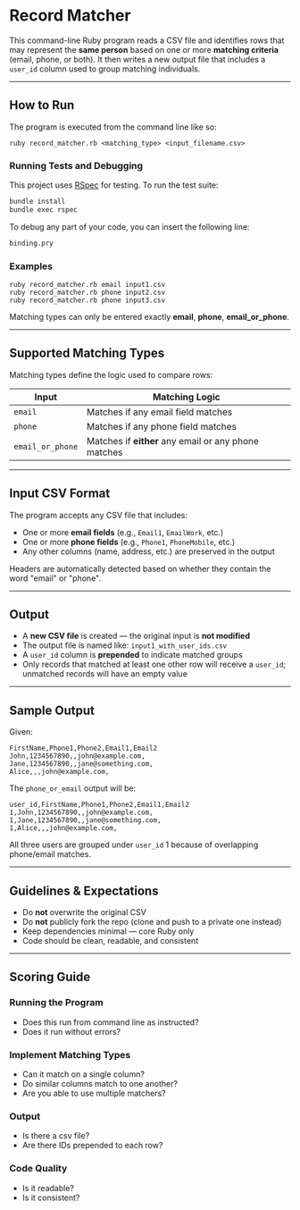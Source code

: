# Record Matcher

This command-line Ruby program reads a CSV file and identifies rows that may represent the **same person** based on one or more **matching criteria** (email, phone, or both). It then writes a new output file that includes a `user_id` column used to group matching individuals.

---

## How to Run

The program is executed from the command line like so:

```
ruby record_matcher.rb <matching_type> <input_filename.csv>
```

### Running Tests and Debugging

This project uses [RSpec](https://rspec.info/) for testing. To run the test suite:

```bash
bundle install
bundle exec rspec
```

To debug any part of your code, you can insert the following line:

```bash
binding.pry
```

### Examples

```
ruby record_matcher.rb email input1.csv
ruby record_matcher.rb phone input2.csv
ruby record_matcher.rb phone input3.csv
```

Matching types can only be entered exactly **email**, **phone**, **email_or_phone**.

---

## Supported Matching Types

Matching types define the logic used to compare rows:

| Input            | Matching Logic                                       |
| ---------------- | ---------------------------------------------------- |
| `email`          | Matches if any email field matches                   |
| `phone`          | Matches if any phone field matches                   |
| `email_or_phone` | Matches if **either** any email or any phone matches |

---

## Input CSV Format

The program accepts any CSV file that includes:

- One or more **email fields** (e.g., `Email1`, `EmailWork`, etc.)
- One or more **phone fields** (e.g., `Phone1`, `PhoneMobile`, etc.)
- Any other columns (name, address, etc.) are preserved in the output

Headers are automatically detected based on whether they contain the word "email" or "phone".

---

## Output

- A **new CSV file** is created — the original input is **not modified**
- The output file is named like: `input1_with_user_ids.csv`
- A `user_id` column is **prepended** to indicate matched groups
- Only records that matched at least one other row will receive a `user_id`; unmatched records will have an empty value

---

## Sample Output

Given:

```
FirstName,Phone1,Phone2,Email1,Email2
John,1234567890,,john@example.com,
Jane,1234567890,,jane@something.com,
Alice,,,john@example.com,
```

The `phone_or_email` output will be:

```
user_id,FirstName,Phone1,Phone2,Email1,Email2
1,John,1234567890,,john@example.com,
1,Jane,1234567890,,jane@something.com,
1,Alice,,,john@example.com,
```

All three users are grouped under `user_id` 1 because of overlapping phone/email matches.

---

## Guidelines & Expectations

- Do **not** overwrite the original CSV
- Do **not** publicly fork the repo (clone and push to a private one instead)
- Keep dependencies minimal — core Ruby only
- Code should be clean, readable, and consistent

---

## Scoring Guide

### Running the Program

- Does this run from command line as instructed?
- Does it run without errors?

### Implement Matching Types

- Can it match on a single column?
- Do similar columns match to one another?
- Are you able to use multiple matchers?

### Output

- Is there a csv file?
- Are there IDs prepended to each row?

### Code Quality

- Is it readable?
- Is it consistent?
